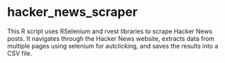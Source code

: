 # hacker_news_scraper
This R script uses RSelenium and rvest libraries to scrape Hacker News posts. It navigates through the Hacker News website, extracts data from multiple pages using selenium for autclicking, and saves the results into a CSV file.
